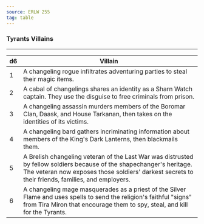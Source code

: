 ```yaml
---
source: ERLW 255
tag: table
---
```


### Tyrants Villains
---
|d6|Villain|
|----|------------|
|1|A changeling rogue infiltrates adventuring parties to steal their magic items.|
|2|A cabal of changelings shares an identity as a Sharn Watch captain. They use the disguise to free criminals from prison.|
|3|A changeling assassin murders members of the Boromar Clan, Daask, and House Tarkanan, then takes on the identities of its victims.|
|4|A changeling bard gathers incriminating information about members of the King's Dark Lanterns, then blackmails them.|
|5|A Brelish changeling veteran of the Last War was distrusted by fellow soldiers because of the shapechanger's heritage. The veteran now exposes those soldiers' darkest secrets to their friends, families, and employers.|
|6|A changeling mage masquerades as a priest of the Silver Flame and uses spells to send the religion's faithful "signs" from Tira Miron that encourage them to spy, steal, and kill for the Tyrants.|
